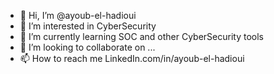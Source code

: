 - 👋 Hi, I’m @ayoub-el-hadioui
- 👀 I’m interested in CyberSecurity  
- 🌱 I’m currently learning SOC and other CyberSecurity tools
- 💞️ I’m looking to collaborate on ...
- 📫 How to reach me LinkedIn.com/in/ayoub-el-hadioui

<!---
Ayoubelh02/Ayoubelh02 is a ✨ special ✨ repository because its `README.md` (this file) appears on your GitHub profile.
You can click the Preview link to take a look at your changes.
--->
